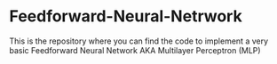 # Feedforward-Neural-Netrwork
 This is the repository where you can find the code to implement a very basic Feedforward Neural Network AKA Multilayer Perceptron (MLP)
